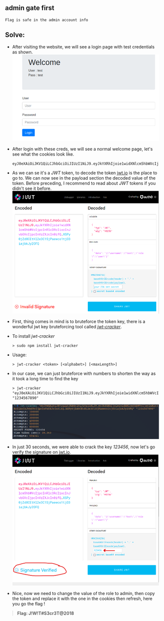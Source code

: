 ## admin gate first
```
Flag is safe in the admin account info
```

## Solve:

- After visiting the website, we will see a login page with test credentials as shown.
    ![Website snapshot](image-1.png)


- After login with these creds, we will see a normal welcome page, let's see what the cookies look like.
    ```
    eyJ0eXAiOiJKV1QiLCJhbGciOiJIUzI1NiJ9.eyJkYXRhIjoie1widXNlcm5hbWVcIjpcInRlc3RcIixcInJvbGVcIjpcInVzZXJcIn0ifQ.XSPy0jZd8CEtHl2e3C1SjPaewco1tjO3iajbkJy2OFQ
    ```


- As we can se it's a *JWT* token, to decode the token [jwt.io](https://jwt.io/) is the place to go to.
We can now see in the payload section the decoded value of the token.
Before preceding, I recommend to read about *JWT* tokens if you didn't see it before.
    ![Website snapshot](image-2.png)


- First, thing comes in mind is to bruteforce the token key, there is a wonderful jwt key bruteforcing tool called [*jwt-cracker*](https://github.com/lmammino/jwt-cracker). 


- To install *jwt-cracker*
    ```commandline
    > sudo npm install jwt-cracker
    ```


- Usage:
    ```commandline
    > jwt-cracker <token> [<alphabet>] [<maxLength>]
    ```


- In our case, we can just bruteforce with numbers to shorten the way as it took a long time to find the key
    ```
    > jwt-cracker "eyJ0eXAiOiJKV1QiLCJhbGciOiJIUzI1NiJ9.eyJkYXRhIjoie1widXNlcm5hbWVcIjpcInRlc3RcIixcInJvbGVcIjpcInVzZXJcIn0ifQ.XSPy0jZd8CEtHl2e3C1SjPaewco1tjO3iajbkJy2OFQ" "1234567890"
    ```
    ![Website snapshot](image-3.png)


- In just 30 seconds, we were able to crack the key *123456*, now let's go verify the signature on [jwt.io](https://jwt.io/).
    ![Website snapshot](image-4.png)


- Nice, now we need to change the value of the role to admin, then copy the token and replace it with the one in the cookies then refresh, here you go the flag !

> **Flag: J!W!T#S3cr3T@2018**